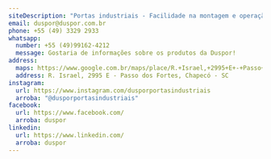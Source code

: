 ```yaml
---
siteDescription: "Portas industriais - Facilidade na montagem e operação. "
email: duspor@duspor.com.br
phone: +55 (49) 3329 2933
whatsapp:
  number: +55 (49)99162-4212
  message: Gostaria de informações sobre os produtos da Duspor!
address:
  maps: https://www.google.com.br/maps/place/R.+Israel,+2995+E+-+Passo+dos+Fortes,+Chapec%C3%B3+-+SC,+89805-730/@-27.0758268,-52.6114012,17z/data=!3m1!4b1!4m6!3m5!1s0x94e4b67b7d958a8d:0xa62db411928f3d5a!8m2!3d-27.0758316!4d-52.6088263!16s%2Fg%2F11f0xvtjwv?entry=ttu
  address: R. Israel, 2995 E - Passo dos Fortes, Chapecó - SC
instagram:
  url: https://www.instagram.com/dusporportasindustriais
  arroba: "@dusporportasindustriais"
facebook:
  url: https://www.facebook.com/
  arroba: duspor
linkedin:
  url: https://www.linkedin.com/
  arroba: duspor
---
```

